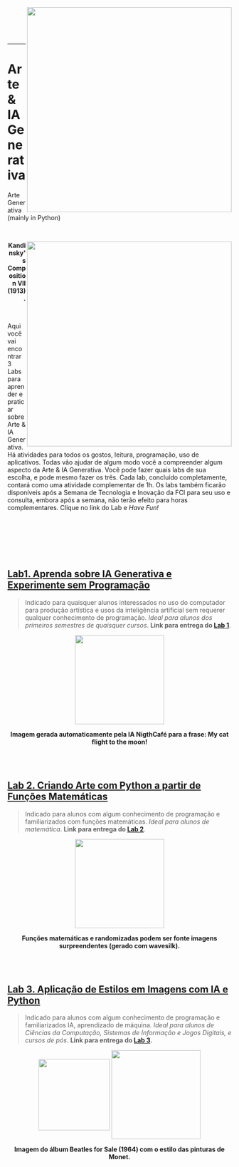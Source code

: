 <img src="http://meusite.mackenzie.br/rogerio/mackenzie70anos.jpg" width=460, align="right"> 
<!-- <h1 align=left><font size = 6, style="color:rgb(200,0,0)"> optional title </font></h1> -->

<br>

<br>

<br>

<br>

---
# Arte & IA Generativa
Arte Generativa (mainly in Python)

<br>

<p align = "right">
<img src = "http://meusite.mackenzie.br/rogerio/painters/Kandinsky.jpg" width=460, align="right">
</p>
<p align = "right">
  <b>Kandinsky's Composition VII (1913).</b>
</p>

<br>

Aqui você vai encontrar 3 Labs para aprender e praticar sobre Arte & IA Generativa. Há atividades para todos os gostos, leitura, programação, uso de aplicativos. Todas vão ajudar de algum modo você a compreender algum aspecto da  Arte & IA Generativa. Você pode fazer quais labs de sua escolha, e pode mesmo fazer os três. Cada lab, concluído completamente, contará como uma atividade complementar de 1h. Os labs também ficarão disponíveis após a Semana de Tecnologia e Inovação da FCI para seu uso e consulta, embora após a semana, não terão efeito para horas complementares. Clique no link do Lab e *Have Fun!*

<br>

<br>

<br>

<br>

<br>


## [**Lab1. Aprenda sobre IA Generativa e Experimente sem Programação**](https://colab.research.google.com/github/Rogerio-mack/Arte_Generativa/blob/main/Generative_AI.ipynb) 
> Indicado para quaisquer alunos interessados no uso do computador para produção artística e usos da inteligência artificial sem requerer qualquer conhecimento de programação. *Ideal para alunos dos primeiros semestres de quaisquer cursos*. **Link para entrega do [Lab 1](https://docs.google.com/forms/d/e/1FAIpQLSfUsSdyUe2P0XDfJtHFowWlwXLNLe5-MP1Gh1OTP7ET51WYMA/viewform?usp=sf_link)**.

<p align = "center">
<img src = "http://meusite.mackenzie.br/rogerio/painters/nightcafe_my_cat.png" width=200, align="center">
</p>
<p align = "center">
  <b>Imagem gerada automaticamente pela IA NigthCafé para a frase: <it>My cat flight to the moon!</it> </b>
</p>

<br>

<br>

## [**Lab 2. Criando Arte com Python a partir de Funções Matemáticas**](https://colab.research.google.com/github/Rogerio-mack/Arte_Generativa/blob/main/Samila_art_generator.ipynb) 
> Indicado para alunos com algum conhecimento de programação e familiarizados com funções matemáticas. *Ideal para alunos de matemática*. **Link para entrega do [Lab 2](https://docs.google.com/forms/d/e/1FAIpQLScX3Omcd44DUvWCVGH82tuCcXO-wtkCYnl43WILthOV6wlsQA/viewform?usp=sf_link)**.

<p align = "center">
<img src = "http://meusite.mackenzie.br/rogerio/painters/wavesilk.png" width=200, align="center">
</p>
<p align = "center">
  <b>Funções matemáticas e randomizadas podem ser fonte imagens surpreendentes (gerado com wavesilk).</b>
</p>

<br>

<br>

## [**Lab 3. Aplicação de Estilos em Imagens com IA e Python**](https://colab.research.google.com/github/Rogerio-mack/Arte_Generativa/blob/main/Magenta_art_generator.ipynb) 
> Indicado para alunos com algum conhecimento de programação e familiarizados IA, aprendizado de máquina. *Ideal para alunos de Ciências da Computação, Sistemas de Informação e Jogos Digitais, e cursos de pós*. **Link para entrega do [Lab 3](https://docs.google.com/forms/d/e/1FAIpQLSegwGaJ017w_U0b9IiG3OApfH7PI6P9yM8zP4EZG-TYYbYAsA/viewform?usp=sf_link).**


<p align = "center">
<img src="http://meusite.mackenzie.br/rogerio/painters/Monet.jpg" width=160, align="center"> 
<img src="http://meusite.mackenzie.br/rogerio/painters/beatles.png" width=200, align="center"> 
</p>
<p align = "center">
  <b>Imagem do álbum <it> Beatles for Sale (1964) </it> com o estilo das pinturas de Monet.</b>
</p>

<br>

<br>
